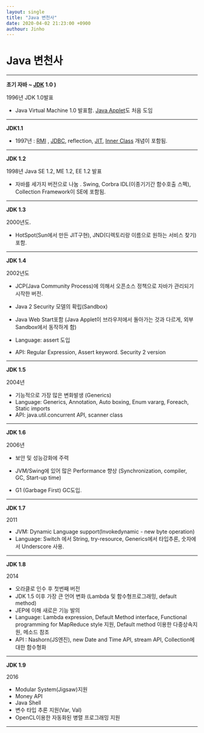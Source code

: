 ```yaml
---
layout: single
title: "Java 변천사"
date: 2020-04-02 21:23:00 +0900
authour: Jinho
---
```


# Java 변천사



---

**초기 자바 ~ [JDK]([https://jinho3286.github.io/2020/04/02/%EC%9A%A9%EC%96%B4%EC%A0%95%EB%A6%AC.html](https://jinho3286.github.io/2020/04/02/용어정리.html)) 1.0 )**

1996년 JDK 1.0발표 

- Java Virtual Machine 1.0 발표함. [Java Applet]([https://jinho3286.github.io/2020/04/02/%EC%9A%A9%EC%96%B4%EC%A0%95%EB%A6%AC.html](https://jinho3286.github.io/2020/04/02/용어정리.html))도 처음 도임

---

**JDK1.1**

- 1997년 : [RMI]([https://jinho3286.github.io/2020/04/02/%EC%9A%A9%EC%96%B4%EC%A0%95%EB%A6%AC.html](https://jinho3286.github.io/2020/04/02/용어정리.html)) , [JDBC]([https://jinho3286.github.io/2020/04/02/%EC%9A%A9%EC%96%B4%EC%A0%95%EB%A6%AC.html](https://jinho3286.github.io/2020/04/02/용어정리.html)), reflection, [JIT]([https://jinho3286.github.io/2020/04/02/%EC%9A%A9%EC%96%B4%EC%A0%95%EB%A6%AC.html](https://jinho3286.github.io/2020/04/02/용어정리.html)), [Inner Class]([https://jinho3286.github.io/2020/04/02/%EC%9A%A9%EC%96%B4%EC%A0%95%EB%A6%AC.html](https://jinho3286.github.io/2020/04/02/용어정리.html))  개념이 포함됨.

---

**JDK 1.2**

1998년 Java SE 1.2, ME 1.2, EE 1.2 발표

- 자바를 세가지 버전으로 나눔 . Swing, Corbra IDL(이종기기간 함수호출 스펙), Collection Framework이  SE에 포함됨. 

---

**JDK 1.3**

2000년도.  

- HotSpot(Sun에서 만든 JIT구현), JND(디렉토리랑 이름으로 원하는 서비스 찾기) 포함.

---

**JDK 1.4**

2002년도

- JCP(Java Community Process)에 의해서 오픈소스 정책으로 자바가 관리되기 시작한 버전.

- Java 2 Security 모델의 확립(Sandbox)

- Java Web Start포함 (Java Applet이 브라우저에서 돌아가는 것과 다르게, 외부 Sandbox에서 동작하게 함)

- Language: assert 도입

- API: Regular Expression, Assert keyword. Security 2 version

---

**JDK 1.5**

2004년

- 기능적으로 가장 많은 변화발생 (Generics)
- Language: Generics, Annotation, Auto boxing, Enum vararg, Foreach, Static imports 
- API: java.util.concurrent API, scanner class

---

**JDK 1.6**

2006년

- 보안 및 성능강화에 주력

- JVM/Swing에 있어 많은 Performance 향상 (Synchronization, compiler, GC, Start-up time)

- G1 (Garbage First) GC도입.

  

---

**JDK 1.7**

2011

- JVM: Dynamic Language support(Invokedynamic - new byte operation)
- Language: Switch 에서 String, try-resource, Generics에서 타입추론, 숫자에서 Underscore 사용.

---

**JDK 1.8**

2014

- 오라클로 인수 후 첫번째 버전
- JDK 1.5 이후 가장 큰 언어 변화 (Lambda 및 함수형프로그래밍, default method)
- JEP에 이해 새로은 기능 발의
- Language: Lambda expression, Default Method interface, Functional programming for MapReduce style 지원, Default method 이용한 다중상속지원, 메소드 참조
- API : Nashorn(JS엔진), new Date and Time API, stream API, Collection에 대한 함수형화

---

**JDK 1.9**

2016

- Modular System(Jigsaw)지원
- Money API
- Java Shell 
- 변수 타입 추론 지원(Var, Val)
- OpenCL이용한 자동화된 병렬 프로그래밍 지원

---